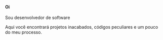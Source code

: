 #### Oi

Sou desenvolvedor de software

Aqui você encontrará projetos inacabados, códigos peculiares e um pouco do meu processo.



